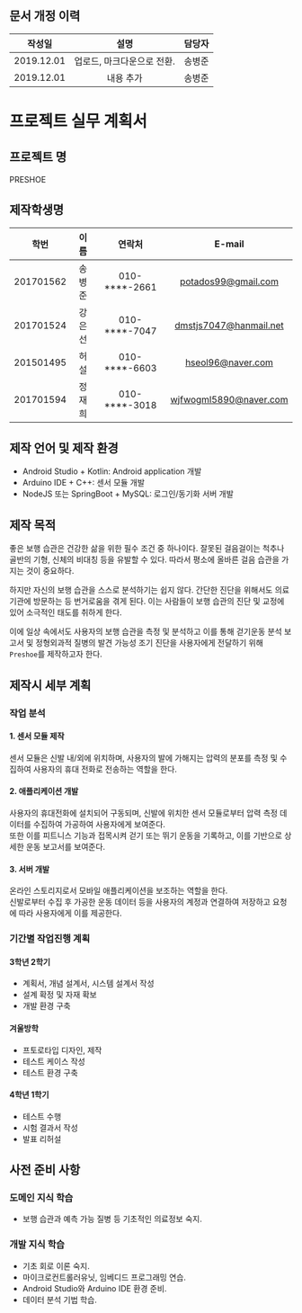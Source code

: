 ## 문서 개정 이력
|작성일|설명|담당자|
|:-:|:-:|:-:|
|2019.12.01|업로드, 마크다운으로 전환.|송병준|
|2019.12.01|내용 추가|송병준|

# 프로젝트 실무 계획서
## 프로젝트 명
PRESHOE

## 제작학생명
|학번|이름|연락처|E-mail|
|:-:|:-:|:-:|:-:|
|201701562|송병준|010-****-2661|potados99@gmail.com|
|201701524|강은선|010-****-7047|dmstjs7047@hanmail.net|
|201501495|허설|010-****-6603|hseol96@naver.com|
|201701594|정재희|010-****-3018|wjfwogml5890@naver.com|

## 제작 언어 및 제작 환경
- Android Studio + Kotlin: Android application 개발
- Arduino IDE + C++: 센서 모듈 개발
- NodeJS 또는 SpringBoot + MySQL: 로그인/동기화 서버 개발

## 제작 목적
좋은 보행 습관은 건강한 삶을 위한 필수 조건 중 하나이다. 잘못된 걸음걸이는 척추나 골반의 기형, 신체의 비대칭 등을 유발할 수 있다. 따라서 평소에 올바른 걸음 습관을 가지는 것이 중요하다.

하지만 자신의 보행 습관을 스스로 분석하기는 쉽지 않다. 간단한 진단을 위해서도 의료기관에 방문하는 등 번거로움을 겪게 된다. 이는 사람들이 보행 습관의 진단 및 교정에 있어 소극적인 태도를 취하게 한다.

이에 일상 속에서도 사용자의 보행 습관을 측정 및 분석하고 이를 통해 걷기운동 분석 보고서 및 정형외과적 질병의 발견 가능성 조기 진단을 사용자에게 전달하기 위해 `Preshoe`를 제작하고자 한다.

## 제작시 세부 계획
### 작업 분석
#### 1. 센서 모듈 제작
센서 모듈은 신발 내/외에 위치하며, 사용자의 발에 가해지는 압력의 분포를 측정 및 수집하여 사용자의 휴대 전화로 전송하는 역할을 한다.

#### 2. 애플리케이션 개발
사용자의 휴대전화에 설치되어 구동되며, 신발에 위치한 센서 모듈로부터 압력 측정 데이터를 수집하여 가공하여 사용자에게 보여준다.     
또한 이를 피트니스 기능과 접목시켜 걷기 또는 뛰기 운동을 기록하고, 이를 기반으로 상세한 운동 보고서를 보여준다.

#### 3. 서버 개발
온라인 스토리지로서 모바일 애플리케이션을 보조하는 역할을 한다.    
신발로부터 수집 후 가공한 운동 데이터 등을 사용자의 계정과 연결하여 저장하고 요청에 따라 사용자에게 이를 제공한다.

### 기간별 작업진행 계획
#### 3학년 2학기
- 계획서, 개념 설계서, 시스템 설계서 작성
- 설계 확정 및 자재 확보
- 개발 환경 구축

#### 겨울방학
- 프토로타입 디자인, 제작
- 테스트 케이스 작성
- 테스트 환경 구축

#### 4학년 1학기
- 테스트 수행
- 시험 결과서 작성
- 발표 리허설

## 사전 준비 사항
### 도메인 지식 학습
- 보행 습관과 예측 가능 질병 등 기초적인 의료정보 숙지.

### 개발 지식 학습
- 기초 회로 이론 숙지.
- 마이크로컨트롤러유닛, 임베디드 프로그래밍 연습.
- Android Studio와 Arduino IDE 환경 준비.
- 데이터 분석 기법 학습.
